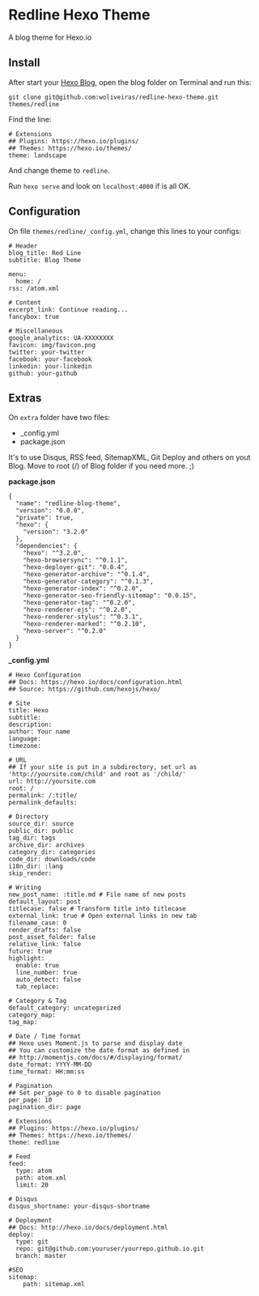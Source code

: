 # Redline Hexo Theme

A blog theme for Hexo.io

## Install

After start your [Hexo Blog](https://hexo.io/docs/), open the blog folder on Terminal and run this:

```
git clone git@github.com:woliveiras/redline-hexo-theme.git themes/redline
```

Find the line:

```
# Extensions
## Plugins: https://hexo.io/plugins/
## Themes: https://hexo.io/themes/
theme: landscape
```

And change theme to `redline`.

Run `hexo serve` and look on `localhost:4000` if is all OK.

## Configuration

On file `themes/redline/_config.yml`, change this lines to your configs:

```
# Header
blog_title: Red Line
subtitle: Blog Theme

menu:
  home: /
rss: /atom.xml

# Content
excerpt_link: Continue reading...
fancybox: true

# Miscellaneous
google_analytics: UA-XXXXXXXX
favicon: img/favicon.png
twitter: your-twitter
facebook: your-facebook
linkedin: your-linkedin
github: your-github
```

## Extras

On `extra` folder have two files:

* _config.yml
* package.json

It's to use Disqus, RSS feed, SitemapXML, Git Deploy and others on yout Blog. Move to root (/) of Blog folder if you need more. ;)

**package.json**

```
{
  "name": "redline-blog-theme",
  "version": "0.0.0",
  "private": true,
  "hexo": {
    "version": "3.2.0"
  },
  "dependencies": {
    "hexo": "^3.2.0",
    "hexo-browsersync": "^0.1.1",
    "hexo-deployer-git": "0.0.4",
    "hexo-generator-archive": "^0.1.4",
    "hexo-generator-category": "^0.1.3",
    "hexo-generator-index": "^0.2.0",
    "hexo-generator-seo-friendly-sitemap": "0.0.15",
    "hexo-generator-tag": "^0.2.0",
    "hexo-renderer-ejs": "^0.2.0",
    "hexo-renderer-stylus": "^0.3.1",
    "hexo-renderer-marked": "^0.2.10",
    "hexo-server": "^0.2.0"
  }
}
```

**_config.yml**

```
# Hexo Configuration
## Docs: https://hexo.io/docs/configuration.html
## Source: https://github.com/hexojs/hexo/

# Site
title: Hexo
subtitle:
description:
author: Your name
language:
timezone:

# URL
## If your site is put in a subdirectory, set url as 'http://yoursite.com/child' and root as '/child/'
url: http://yoursite.com
root: /
permalink: /:title/
permalink_defaults:

# Directory
source_dir: source
public_dir: public
tag_dir: tags
archive_dir: archives
category_dir: categories
code_dir: downloads/code
i18n_dir: :lang
skip_render:

# Writing
new_post_name: :title.md # File name of new posts
default_layout: post
titlecase: false # Transform title into titlecase
external_link: true # Open external links in new tab
filename_case: 0
render_drafts: false
post_asset_folder: false
relative_link: false
future: true
highlight:
  enable: true
  line_number: true
  auto_detect: false
  tab_replace:

# Category & Tag
default_category: uncategorized
category_map:
tag_map:

# Date / Time format
## Hexo uses Moment.js to parse and display date
## You can customize the date format as defined in
## http://momentjs.com/docs/#/displaying/format/
date_format: YYYY-MM-DD
time_format: HH:mm:ss

# Pagination
## Set per_page to 0 to disable pagination
per_page: 10
pagination_dir: page

# Extensions
## Plugins: https://hexo.io/plugins/
## Themes: https://hexo.io/themes/
theme: redline

# Feed
feed:
  type: atom
  path: atom.xml
  limit: 20

# Disqus
disqus_shortname: your-disqus-shortname

# Deployment
## Docs: http://hexo.io/docs/deployment.html
deploy:
  type: git
  repo: git@github.com:youruser/yourrepo.github.io.git
  branch: master

#SEO
sitemap:
    path: sitemap.xml
```
